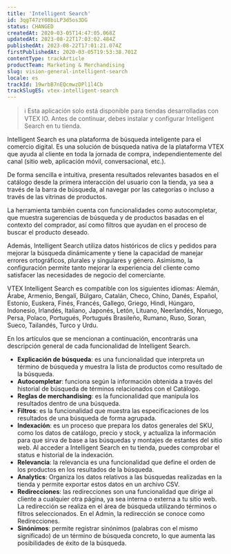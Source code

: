 ```yaml
---
title: 'Intelligent Search'
id: 3qgT47zY08biLP3d5os3DG
status: CHANGED
createdAt: 2020-03-05T14:47:05.068Z
updatedAt: 2023-08-22T17:03:02.484Z
publishedAt: 2023-08-22T17:01:21.074Z
firstPublishedAt: 2020-03-05T19:53:38.701Z
contentType: trackArticle
productTeam: Marketing & Merchandising
slug: vision-general-intelligent-search
locale: es
trackId: 19wrbB7nEQcmwzDPl1l4Cb
trackSlugES: vtex-intelligent-search
---
```


>ℹ️ Esta aplicación solo está disponible para tiendas desarrolladas con VTEX IO. Antes de continuar, debes instalar y configurar Intelligent Search en tu tienda.

Intelligent Search es una plataforma de búsqueda inteligente para el comercio digital. Es una solución de búsqueda nativa de la plataforma VTEX que ayuda al cliente en toda la jornada de compra, independientemente del canal (sitio web, aplicación móvil, conversacional, etc.).

De forma sencilla e intuitiva, presenta resultados relevantes basados en el catálogo desde la primera interacción del usuario con la tienda, ya sea a través de la barra de búsqueda, al navegar por las categorías o incluso a través de las vitrinas de productos.

La herramienta también cuenta con funcionalidades como autocompletar, que muestra sugerencias de búsqueda y de productos basadas en el contexto del comprador, así como filtros que ayudan en el proceso de buscar el producto deseado.

Además, Intelligent Search utiliza datos históricos de clics y pedidos para mejorar la búsqueda dinámicamente y tiene la capacidad de manejar errores ortográficos, plurales y singulares y género. Asimismo, la configuración permite tanto mejorar la experiencia del cliente como satisfacer las necesidades de negocio del comerciante.

VTEX Intelligent Search es compatible con los siguientes idiomas: Alemán, Árabe, Armenio, Bengalí, Búlgaro, Catalán, Checo, Chino, Danés, Español, Estonio, Euskera, Finés, Francés, Gallego, Griego, Hindi, Húngaro, Indonesio, Irlandés, Italiano, Japonés, Letón, Lituano, Neerlandés, Noruego, Persa, Polaco, Portugués, Portugués Brasileño, Rumano, Ruso, Soran, Sueco, Tailandés, Turco y Urdu.

En los artículos que se mencionan a continuación, encontrarás una descripción general de cada funcionalidad de Intelligent Search.

- **Explicación de búsqueda**: es una funcionalidad que interpreta un término de búsqueda y muestra la lista de productos como resultado de la búsqueda.
- **Autocompletar**: funciona según la información obtenida a través del historial de búsqueda de términos relacionados con el Catálogo.
- **Reglas de merchandising**: es la funcionalidad que manipula los resultados dentro de una búsqueda.
- **Filtros**: es la funcionalidad que muestra las especificaciones de los resultados de una búsqueda de forma agrupada.
- **Indexación**: es un proceso que prepara los datos generales del SKU, como los datos de catálogo, precio y stock, y actualiza la información para que sirva de base a las búsquedas y montajes de estantes del sitio web. Al acceder a Intelligent Search en tu tienda, puedes comprobar el status e historial de la indexación.
- **Relevancia**: la relevancia es una funcionalidad que define el orden de los productos en los resultados de la búsqueda.
- **Analytics**: Organiza los datos relativos a las búsquedas realizadas en la tienda y permite exportar estos datos en un archivo CSV.
- **Redirecciones**: las redirecciones son una funcionalidad que dirige al cliente a cualquier otra página, ya sea interna o externa a tu sitio web. La redirección se realiza en el área de búsqueda utilizando términos o filtros seleccionados. En el Admin, la redirección se conoce como Redirecciones.
- **Sinónimos**: permite registrar sinónimos (palabras con el mismo significado) de un término de búsqueda concreto, lo que aumenta las posibilidades de éxito de la búsqueda.
